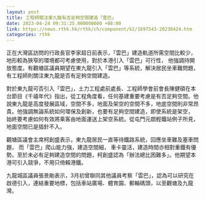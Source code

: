 ```yaml
---
layout: post
title: 工程師關注東九龍有否足夠空間建造「雲巴」
date: 2023-04-24 09:31:25.000000000 +08:00
link: https://news.rthk.hk/rthk/ch/component/k2/1697543-20230424.htm
categories: rthk
---
```


正在大灣區訪問的行政長官李家超日前表示，「雲巴」建造軌道所需空間比較少，地形較為狹窄的環境都可考慮使用，對於本港引入「雲巴」可行性， 他強調持開放態度。有觀塘區議員期望在東九龍引入「雲巴」等系統，解決居民坐車難問題，有工程師則關注東九龍是否有足夠空間建造。

對於東九龍可否引入「雲巴」，土力工程處前處長、工程師學會前會長陳健碩在本台節目《千禧年代》指出，從工程角度看，任何基建重要考慮是有否足夠空間。他說東九龍是高度發展區域，空間不多，地面及架空的空間不多，地底空間則非常昂貴。他強調無論系統如何環保及創新，也要有足夠空間建造，即使系統是架空， 始終要考慮如何有效將乘客由地面運送上架空系統。從屯門元朗輕鐵站例子所見，地面空間已是插針不入。

觀塘區議會主席柯創盛表示，東九龍居民一直等待鐵路系統，回應坐車難及塞車問題， 而「雲巴」爬山能力強，建造空間細， 車卡靈活，建造時間亦相對重鐵有優勢。至於未必有足夠建造空間的問題，柯創盛認為「辦法總比困難多」。他期望本港可引入競爭，不用只倚賴港鐵。

九龍城區議員張景勛表示，3月初曾聯同其他議員考察「雲巴」，認為可以研究在啟德引入，連結重要地標，包括車站廣場、體育園、郵輪碼頭，以至觀塘及九龍灣。
